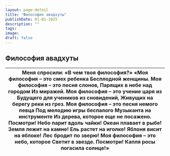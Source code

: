 ```yaml
---
layout: page-detail
title: "Философия авадхуты"
publishDate: 01-01-2025
description: ""
tags:
image:
draft: false
---
```


## Философия авадхуты
| Меня спросили: «В чем твоя философия?»  «Моя философия – это смех ребенка Бесплодной женщины.  Моя философия – это песня слонов, Парящих в небе над городом  Из миражей.  Моя философия – это учение царя из  Будущего для учеников из сновидений, Живущих на берегу реки из грез.  Моя философия – это песня немого певца Под мелодию игры беспалого  Музыканта на инструменте  Из дерева, которое еще не посажено.  Посмотри! Небо парит вдоль чайки! Океан плавает в рыбе! Земля лежит на камне! Ель растет на иголке! Яблоня висит на яблоке! Лес бродит по зверю!  Моя философия – это небо, которое  Светит в звезде.  Посмотри! Капля росы погасила солнце!» |
| ------------------------------------------------------------------------------------------------------------------------------------------------------------------------------------------------------------------------------------------------------------------------------------------------------------------------------------------------------------------------------------------------------------------------------------------------------------------------------------------------------------------------------------------------------------------------------------------------------------------------------------------------------------------- |
  
  
